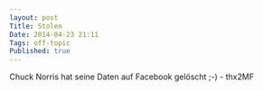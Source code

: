 ```yaml
---
layout: post
Title: Stolen
Date: 2014-04-23 21:11 
Tags: off-topic
Published: true
---
```


Chuck Norris hat seine Daten auf Facebook gelöscht ;-) - thx2MF